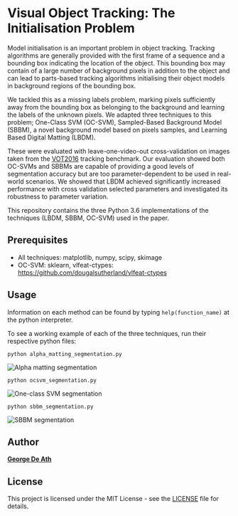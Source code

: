 # Visual Object Tracking: The Initialisation Problem
Model initialisation is an important problem in object tracking. Tracking 
algorithms are generally provided with the first frame of a sequence and a 
bounding box indicating the location of the object. This bounding box may 
contain of a large number of background pixels in addition to the object and 
can lead to parts-based tracking algorithms initialising their object models 
in background regions of the bounding box.

We tackled this as a missing labels problem, marking pixels sufficiently away 
from the bounding box as belonging to the background and learning the labels 
of the unknown pixels. We adapted three techniques to this problem; One-Class 
SVM (OC-SVM), Sampled-Based Background Model (SBBM), a novel background model 
based on pixels samples, and Learning Based Digital Matting (LBDM).

These were evaluated with leave-one-video-out cross-validation on images taken 
from the [VOT2016](http://www.votchallenge.net/vot2016/) tracking benchmark. 
Our evaluation showed both OC-SVMs and SBBMs are capable of providing a good 
levels of segmentation accuracy but are too parameter-dependent to be used in 
real-world scenarios. We showed that LBDM achieved significantly increased 
performance with cross validation selected parameters and investigated its 
robustness to parameter variation.

This repository contains the three Python 3.6 implementations of the techniques
(LBDM, SBBM, OC-SVM) used in the paper.

## Prerequisites
+ All techniques: matplotlib, numpy, scipy, skimage
+ OC-SVM: sklearn, vlfeat-ctypes: <https://github.com/dougalsutherland/vlfeat-ctypes>

## Usage
Information on each method can be found by typing ```help(function_name)``` 
at the python interpreter.

To see a working example of each of the three techniques, run their respective 
python files:
```
python alpha_matting_segmentation.py
```
![Alpha matting segmentation](https://i.imgur.com/Lbw4iWe.png)

```
python ocsvm_segmentation.py
```
![One-class SVM segmentation](https://i.imgur.com/B2FYebC.png)

```
python sbbm_segmentation.py
```
![SBBM segmentation](https://i.imgur.com/JQdNH7R.png)


## Author
**[George De Ath](https://www.linkedin.com/in/georgedeath/)**

## License
This project is licensed under the MIT License - see the [LICENSE](LICENSE) 
file for details.
